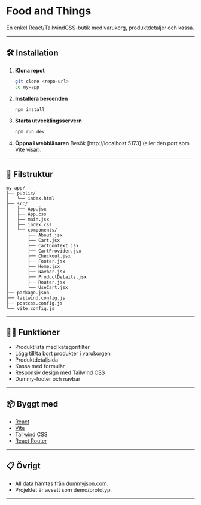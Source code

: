# Food and Things

En enkel React/TailwindCSS-butik med varukorg, produktdetaljer och kassa.

---

## 🛠️ Installation

1. **Klona repot**

   ```bash
   git clone <repo-url>
   cd my-app
   ```

2. **Installera beroenden**

   ```bash
   npm install
   ```

3. **Starta utvecklingsservern**

   ```bash
   npm run dev
   ```

4. **Öppna i webbläsaren**
   Besök [http://localhost:5173] (eller den port som Vite visar).

---

## 📁 Filstruktur

```
my-app/
├── public/
│   └── index.html
├── src/
│   ├── App.jsx
│   ├── App.css
│   ├── main.jsx
│   ├── index.css
│   └── components/
│       ├── About.jsx
│       ├── Cart.jsx
│       ├── CartContext.jsx
│       ├── CartProvider.jsx
│       ├── Checkout.jsx
│       ├── Footer.jsx
│       ├── Home.jsx
│       ├── Navbar.jsx
│       ├── ProductDetails.jsx
│       ├── Router.jsx
│       └── UseCart.jsx
├── package.json
├── tailwind.config.js
├── postcss.config.js
└── vite.config.js
```

---

## 🧑‍💻 Funktioner

- Produktlista med kategorifilter
- Lägg till/ta bort produkter i varukorgen
- Produktdetaljsida
- Kassa med formulär
- Responsiv design med Tailwind CSS
- Dummy-footer och navbar

---

## 📦 Byggt med

- [React](https://react.dev/)
- [Vite](https://vitejs.dev/)
- [Tailwind CSS](https://tailwindcss.com/)
- [React Router](https://reactrouter.com/)

---

## 📋 Övrigt

- All data hämtas från [dummyjson.com](https://dummyjson.com/).
- Projektet är avsett som demo/prototyp.

---
